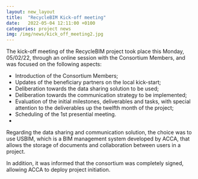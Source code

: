 ```yaml
---
layout: new_layout
title:  "RecycleBIM Kick-off meeting"
date:   2022-05-04 12:11:00 +0100
categories: project news
img: /img/news/kick_off_meeting2.jpg
---
```


The kick-off meeting of the RecycleBIM project took place this Monday, 05/02/22, through an online session with the Consortium Members, and was focused on the following aspects:

- Introduction of the Consortium Members;
- Updates of the beneficiary partners on the local kick-start;
- Deliberation towards the data sharing solution to be used;
- Deliberation towards the communication strategy to be implemented;
- Evaluation of the initial milestones, deliverables and tasks, with special attention to the deliverables up the twelfth month of the project;
- Scheduling of the 1st presential meeting.
- 
Regarding the data sharing and communication solution, the choice was to use USBIM, which is a BIM management system developed by ACCA, that allows the storage of documents and collaboration between users in a project. 

In addition, it was informed that the consortium was completely signed, allowing ACCA to deploy project initiation. 


